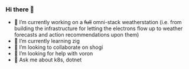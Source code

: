 ### Hi there 👋

- 🔭 I’m currently working on a ~~full~~ omni-stack weatherstation (i.e. from building the infrastructure for letting the electrons flow up to weather forecasts and action recommendations upon them)
- 🌱 I’m currently learning zig
- 👯 I’m looking to collaborate on shogi
- 🤔 I’m looking for help with voron
- 💬 Ask me about k8s, dotnet

<!--[
- 📫 How to reach me: @
- 😄 Pronouns: 
- ⚡ Fun fact:
  -->
